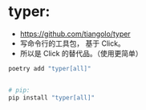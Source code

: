 # typer:

- https://github.com/tiangolo/typer
- 写命令行的工具包， 基于 Click。
- 所以是 Click 的替代品。（使用更简单）

```ruby
poetry add "typer[all]"


# pip:
pip install "typer[all]"


```
